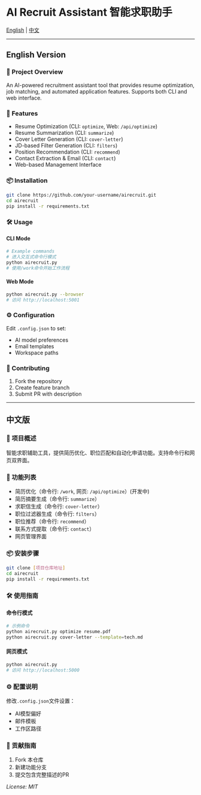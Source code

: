 # AI Recruit Assistant 智能求职助手

[English](#english-version) | [中文](#中文版)

---

## English Version

### 📝 Project Overview
An AI-powered recruitment assistant tool that provides resume optimization, job matching, and automated application features. Supports both CLI and web interface.

### 🚀 Features
- Resume Optimization (CLI: `optimize`, Web: `/api/optimize`)
- Resume Summarization (CLI: `summarize`)
- Cover Letter Generation (CLI: `cover-letter`)
- JD-based Filter Generation (CLI: `filters`)
- Position Recommendation (CLI: `recommend`)
- Contact Extraction & Email (CLI: `contact`)
- Web-based Management Interface

### 📦 Installation
```bash
git clone https://github.com/your-username/airecruit.git
cd airecruit
pip install -r requirements.txt
```

### 🛠 Usage
#### CLI Mode
```bash
# Example commands
# 进入交互式命令行模式
python airecruit.py
# 使用/work命令开始工作流程
```

#### Web Mode
```bash
python airecruit.py --browser
# 访问 http://localhost:5001
```

### ⚙ Configuration
Edit `.config.json` to set:
- AI model preferences
- Email templates
- Workspace paths

### 🤝 Contributing
1. Fork the repository
2. Create feature branch
3. Submit PR with description

---

## 中文版

### 📝 项目概述
智能求职辅助工具，提供简历优化、职位匹配和自动化申请功能。支持命令行和网页双界面。

### 🚀 功能列表
- 简历优化（命令行: `/work`, 网页: `/api/optimize`）(开发中)
- 简历摘要生成（命令行: `summarize`）
- 求职信生成（命令行: `cover-letter`）
- 职位过滤器生成（命令行: `filters`）
- 职位推荐（命令行: `recommend`）
- 联系方式提取（命令行: `contact`）
- 网页管理界面

### 📦 安装步骤
```bash
git clone [项目仓库地址]
cd airecruit
pip install -r requirements.txt
```

### 🛠 使用指南
#### 命令行模式
```bash
# 示例命令
python airecruit.py optimize resume.pdf
python airecruit.py cover-letter --template=tech.md
```

#### 网页模式
```bash
python airecruit.py
# 访问 http://localhost:5000
```

### ⚙ 配置说明
修改`.config.json`文件设置：
- AI模型偏好
- 邮件模板
- 工作区路径

### 🤝 贡献指南
1. Fork 本仓库
2. 新建功能分支
3. 提交包含完整描述的PR

_License: MIT_
